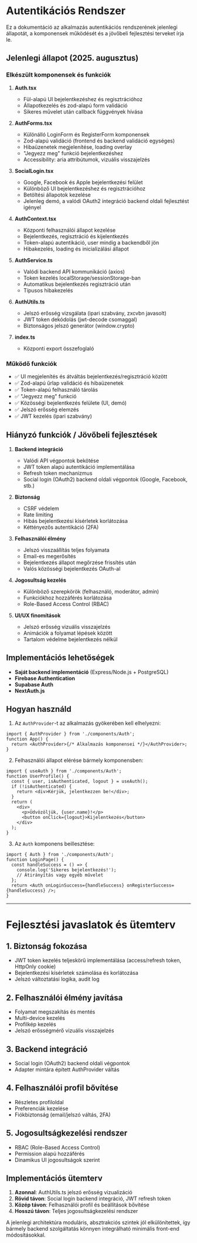 # Autentikációs Rendszer

Ez a dokumentáció az alkalmazás autentikációs rendszerének jelenlegi állapotát, a komponensek működését és a jövőbeli fejlesztési terveket írja le.

## Jelenlegi állapot (2025. augusztus)

### Elkészült komponensek és funkciók

1. **Auth.tsx**
   - Fül-alapú UI bejelentkezéshez és regisztrációhoz
   - Állapotkezelés és zod-alapú form validáció
   - Sikeres művelet után callback függvények hívása

2. **AuthForms.tsx**
   - Különálló LoginForm és RegisterForm komponensek
   - Zod-alapú validáció (frontend és backend validáció egységes)
   - Hibaüzenetek megjelenítése, loading overlay
   - "Jegyezz meg" funkció bejelentkezéshez
   - Accessibility: aria attribútumok, vizuális visszajelzés

3. **SocialLogin.tsx**
   - Google, Facebook és Apple bejelentkezési felület
   - Különböző UI bejelentkezéshez és regisztrációhoz
   - Betöltési állapotok kezelése
   - Jelenleg demó, a valódi OAuth2 integráció backend oldali fejlesztést igényel

4. **AuthContext.tsx**
   - Központi felhasználói állapot kezelése
   - Bejelentkezés, regisztráció és kijelentkezés
   - Token-alapú autentikáció, user mindig a backendből jön
   - Hibakezelés, loading és inicializálási állapot

5. **AuthService.ts**
   - Valódi backend API kommunikáció (axios)
   - Token kezelés localStorage/sessionStorage-ban
   - Automatikus bejelentkezés regisztráció után
   - Típusos hibakezelés

6. **AuthUtils.ts**
   - Jelszó erősség vizsgálata (ipari szabvány, zxcvbn javasolt)
   - JWT token dekódolás (jwt-decode csomaggal)
   - Biztonságos jelszó generátor (window.crypto)

7. **index.ts**
   - Központi export összefoglaló

### Működő funkciók

- ✅ UI megjelenítés és átváltás bejelentkezés/regisztráció között
- ✅ Zod-alapú űrlap validáció és hibaüzenetek
- ✅ Token-alapú felhasználó tárolás
- ✅ "Jegyezz meg" funkció
- ✅ Közösségi bejelentkezés felülete (UI, demó)
- ✅ Jelszó erősség elemzés
- ✅ JWT kezelés (ipari szabvány)

## Hiányzó funkciók / Jövőbeli fejlesztések

1. **Backend integráció**
   - Valódi API végpontok bekötése
   - JWT token alapú autentikáció implementálása
   - Refresh token mechanizmus
   - Social login (OAuth2) backend oldali végpontok (Google, Facebook, stb.)

2. **Biztonság**
   - CSRF védelem
   - Rate limiting
   - Hibás bejelentkezési kísérletek korlátozása
   - Kéttényezős autentikáció (2FA)

3. **Felhasználói élmény**
   - Jelszó visszaállítás teljes folyamata
   - Email-es megerősítés
   - Bejelentkezés állapot megőrzése frissítés után
   - Valós közösségi bejelentkezés OAuth-al

4. **Jogosultság kezelés**
   - Különböző szerepkörök (felhasználó, moderátor, admin)
   - Funkciókhoz hozzáférés korlátozása
   - Role-Based Access Control (RBAC)

5. **UI/UX finomítások**
   - Jelszó erősség vizuális visszajelzés
   - Animációk a folyamat lépések között
   - Tartalom védelme bejelentkezés nélkül

## Implementációs lehetőségek

- **Saját backend implementáció** (Express/Node.js + PostgreSQL)
- **Firebase Authentication**
- **Supabase Auth**
- **NextAuth.js**

## Hogyan használd

1. Az `AuthProvider`-t az alkalmazás gyökerében kell elhelyezni:

```tsx
import { AuthProvider } from './components/Auth';
function App() {
  return <AuthProvider>{/* Alkalmazás komponensei */}</AuthProvider>;
}
```

2. Felhasználói állapot elérése bármely komponensben:

```tsx
import { useAuth } from './components/Auth';
function UserProfile() {
  const { user, isAuthenticated, logout } = useAuth();
  if (!isAuthenticated) {
    return <div>Kérjük, jelentkezzen be!</div>;
  }
  return (
    <div>
      <p>Üdvözöljük, {user.name}!</p>
      <button onClick={logout}>Kijelentkezés</button>
    </div>
  );
}
```

3. Az `Auth` komponens beillesztése:

```tsx
import { Auth } from './components/Auth';
function LoginPage() {
  const handleSuccess = () => {
    console.log('Sikeres bejelentkezés!');
    // Átirányítás vagy egyéb művelet
  };
  return <Auth onLoginSuccess={handleSuccess} onRegisterSuccess={handleSuccess} />;
}
```

---

# Fejlesztési javaslatok és ütemterv

## 1. Biztonság fokozása
- JWT token kezelés teljeskörű implementálása (access/refresh token, HttpOnly cookie)
- Bejelentkezési kísérletek számolása és korlátozása
- Jelszó változtatási logika, audit log

## 2. Felhasználói élmény javítása
- Folyamat megszakítás és mentés
- Multi-device kezelés
- Profilkép kezelés
- Jelszó erősségmérő vizuális visszajelzés

## 3. Backend integráció
- Social login (OAuth2) backend oldali végpontok
- Adapter mintára épített AuthProvider váltás

## 4. Felhasználói profil bővítése
- Részletes profiloldal
- Preferenciák kezelése
- Fiókbiztonság (email/jelszó váltás, 2FA)

## 5. Jogosultságkezelési rendszer
- RBAC (Role-Based Access Control)
- Permission alapú hozzáférés
- Dinamikus UI jogosultságok szerint

## Implementációs ütemterv
1. **Azonnal**: AuthUtils.ts jelszó erősség vizualizáció
2. **Rövid távon**: Social login backend integráció, JWT refresh token
3. **Közép távon**: Felhasználói profil és beállítások bővítése
4. **Hosszú távon**: Teljes jogosultságkezelési rendszer

A jelenlegi architektúra moduláris, absztrakciós szintek jól elkülönítettek, így bármely backend szolgáltatás könnyen integrálható minimális front-end módosításokkal.
